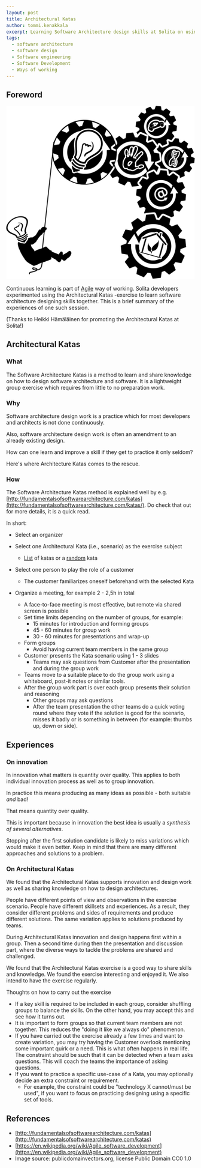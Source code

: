 ```yaml
---
layout: post
title: Architectural Katas
author: tommi.kenakkala
excerpt: Learning Software Architecture design skills at Solita on using the Architectural Katas -exercise. Read on to find out how it turned out!
tags:
  - software architecture
  - software design
  - Software engineering
  - Software Development
  - Ways of working
---
```


## Foreword

![Ideas and cogwheels CC0 1.0](/img/architectural-katas/ideas.svg "Ideas and cogwheels from publicdomainvectors.org, license CC0 1.0")

Continuous learning is part of [Agile](https://en.wikipedia.org/wiki/Agile_software_development) way of working. Solita developers experimented using the Architectural Katas -exercise to learn software architecture designing skills together. This is a brief summary of the experiences of one such session.

(Thanks to Heikki Hämäläinen for promoting the Architectural Katas at Solita!)

## Architectural Katas

### What

The Software Architecture Katas is a method to learn and share knowledge on how to design software architecture and software.
It is a lightweight group exercise which requires from little to no preparation work.

### Why

Software architecture design work is a practice which for most developers and architects is not done continuously.

Also, software architecture design work is often an amendment to an already existing design.

How can one learn and improve a skill if they get to practice it only seldom?

Here's where Architecture Katas comes to the rescue.

### How

The Software Architecture Katas method is explained well by e.g.[http://fundamentalsofsoftwarearchitecture.com/katas](http://fundamentalsofsoftwarearchitecture.com/katas/). Do check that out for more details, it is a quick read.

In short:

- Select an organizer 

- Select one Architectural Kata (i.e., scenario) as the exercise subject
  - [List](http://fundamentalsofsoftwarearchitecture.com/katas/list.html) of katas or a [random](http://fundamentalsofsoftwarearchitecture.com/katas/random.html) kata
- Select one person to play the role of a customer
  - The customer familiarizes oneself beforehand with the selected Kata
- Organize a meeting, for example 2 - 2,5h in total
  - A face-to-face meeting is most effective, but remote via shared screen is possible
  - Set time limits depending on the number of groups, for example:
    - 15 minutes for introduction and forming groups
    - 45 - 60 minutes for group work
    - 30 - 60 minutes for presentations and wrap-up
  - Form groups
    - Avoid having current team members in the same group
  - Customer presents the Kata scenario using 1 - 3 slides
    - Teams may ask questions from Customer after the presentation and during the group work
  - Teams move to a suitable place to do the group work using a whiteboard, post-it notes or similar tools.
  - After the group work part is over each group presents their solution and reasoning
    - Other groups may ask questions
    - After the team presentation the other teams do a quick voting round where they vote if the solution is good for the scenario, misses it badly or is something in between (for example: thumbs up, down or side).

## Experiences

### On innovation

In innovation what matters is quantity over quality. This applies to both individual innovation process as well as to group innovation.

In practice this means producing as many ideas as possible - both suitable *and* bad!

That means quantity over quality.

This is important because in innovation the best idea is usually a *synthesis of several alternatives*.

Stopping after the first solution candidate is likely to miss variations which would make it even better. Keep in mind that there are many different approaches and solutions to a problem.

### On Architectural Katas

We found that the Architectural Katas supports innovation and design work as well as sharing knowledge on how to design architectures.

People have different points of view and observations in the exercise scenario. People have different skillsets and experiences. As a result, they consider different problems and sides of requirements and produce different solutions. The same variation applies to solutions produced by teams.

During Architectural Katas innovation and design happens first within a group. Then a second time during then the presentation and discussion part, where the diverse ways to tackle the problems are shared and challenged.

We found that the Architectural Katas exercise is a good way to share skills and knowledge. We found the exercise interesting and enjoyed it. We also intend to have the exercise regularly.

Thoughts on how to carry out the exercise

- If a key skill is required to be included in each group, consider shuffling groups to balance the skills. On the other hand, you may accept this and see how it turns out.
- It is important to form groups so that current team members are not together. This reduces the "doing it like we always do" phenomenon.
- If you have carried out the exercise already a few times and want to create variation, you may try having the Customer overlook mentioning some important quirk or a need. This is what often happens in real life. The constraint should be such that it can be detected when a team asks questions. This will coach the teams the importance of asking questions.
- If you want to practice a specific use-case of a Kata, you may optionally decide an extra constraint or requirement.
  - For example, the constraint could be "technology X cannot/must be used", if you want to focus on practicing designing using a specific set of tools.

## References

- [http://fundamentalsofsoftwarearchitecture.com/katas](http://fundamentalsofsoftwarearchitecture.com/katas)
- [https://en.wikipedia.org/wiki/Agile_software_development](https://en.wikipedia.org/wiki/Agile_software_development)
- Image source: publicdomainvectors.org, license Public Domain CC0 1.0

